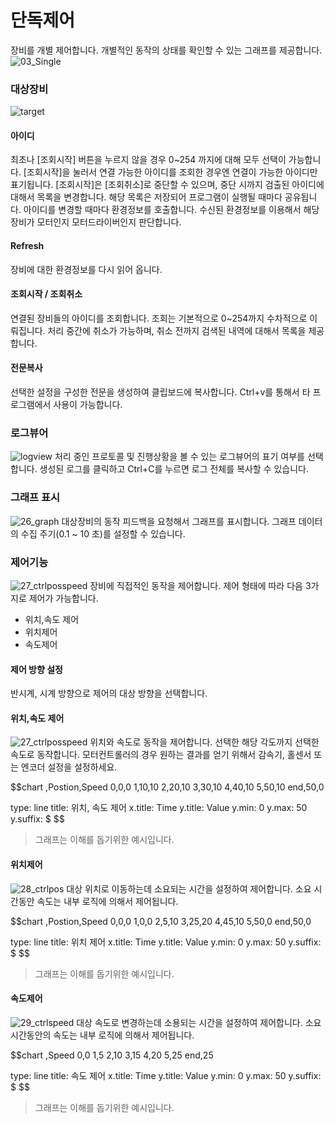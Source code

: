# 단독제어
장비를 개별 제어합니다.
개별적인 동작의 상태를 확인할 수 있는 그래프를 제공합니다.
![03_Single](./Images/03_Single.png)

### 대상장비
![target](./Images/12_Target.png)
#### 아이디
최초나 [조회시작] 버튼을 누르지 않을 경우 0~254 까지에 대해 모두 선택이 가능합니다.
[조회시작]을 눌러서 연결 가능한 아이디를 조회한 경우엔 연결이 가능한 아이디만 표기됩니다.
[조회시작]은  [조회취소]로 중단할 수 있으며, 중단 시까지 검출된 아이디에 대해서 목록을 변경합니다.
해당 목록은 저장되어 프로그램이 실행될 때마다 공유됩니다.
아이디를 변경할 때마다 환경정보를 호출합니다.
수신된 환경정보를 이용해서 해당 장비가 모터인지 모터드라이버인지 판단합니다.
<br>
#### Refresh
장비에 대한 환경정보를 다시 읽어 옵니다.
<br>
#### 조회시작 / 조회취소
연결된 장비들의 아이디를 조회합니다.
조회는 기본적으로 0~254까지 수차적으로 이뤄집니다.
처리 중간에 취소가 가능하며, 취소 전까지 검색된 내역에 대해서 목록을 제공합니다.
<br>
#### 전문복사
선택한 설정을 구성한 전문을 생성하여 클립보드에 복사합니다.
Ctrl+v를 통해서 타 프로그램에서 사용이 가능합니다.
<br>
### 로그뷰어
![logview](./Images/13_Logview.png)
처리 중인 프로토콜 및 진행상황을 볼 수 있는 로그뷰어의 표기 여부를 선택합니다.
생성된 로그를 클릭하고 Ctrl+C를 누르면 로그 전체를 복사할 수 있습니다.
<br>
### 그래프 표시
![26_graph](./Images/26_graph.png)
대상장비의 동작 피드백을 요청해서 그래프를 표시합니다.
그래프 데이터의 수집 주기(0.1 ~ 10 초)를 설정할 수 있습니다.
<br>
### 제어기능
![27_ctrlposspeed](./Images/27_ctrlposspeed.png)
장비에 직접적인 동작을 제어합니다.
제어 형태에 따라 다음 3가지로 제어가 가능합니다.
* 위치,속도 제어
* 위치제어
* 속도제어

#### 제어 방향 설정
반시계, 시계 방향으로 제어의 대상 방향을 선택합니다.

#### 위치,속도 제어
![27_ctrlposspeed](./Images/27_ctrlposspeed.png)
위치와 속도로 동작을 제어합니다.
선택한 해당 각도까지 선택한 속도로 동작합니다.
모터컨트롤러의 경우 원하는 결과를 얻기 위해서 감속기, 홀센서 또는 엔코더 설정을 설정하세요.

$$chart
,Postion,Speed
0,0,0
1,10,10
2,20,10
3,30,10
4,40,10
5,50,10
end,50,0

type: line
title: 위치, 속도 제어
x.title: Time
y.title: Value
y.min: 0
y.max: 50
y.suffix: $
$$
> 그래프는 이해를 돕기위한 예시입니다.

#### 위치제어
![28_ctrlpos](./Images/28_ctrlpos.png)
대상 위치로 이동하는데 소요되는 시간을 설정하여 제어합니다.
소요 시간동안 속도는 내부 로직에 의해서 제어됩니다.

$$chart
,Postion,Speed
0,0,0
1,0,0
2,5,10
3,25,20
4,45,10
5,50,0
end,50,0

type: line
title: 위치 제어
x.title: Time
y.title: Value
y.min: 0
y.max: 50
y.suffix: $
$$
> 그래프는 이해를 돕기위한 예시입니다.

#### 속도제어
![29_ctrlspeed](./Images/29_ctrlspeed.png)
대상 속도로 변경하는데 소용되는 시간을 설정하여 제어합니다.
소요 시간동안의 속도는 내부 로직에 의해서 제어됩니다.

$$chart
,Speed
0,0
1,5
2,10
3,15
4,20
5,25
end,25

type: line
title: 속도 제어
x.title: Time
y.title: Value
y.min: 0
y.max: 50
y.suffix: $
$$
> 그래프는 이해를 돕기위한 예시입니다.

